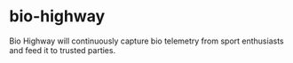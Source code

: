 # bio-highway
Bio Highway will continuously capture bio telemetry from sport enthusiasts and feed it to trusted parties.
